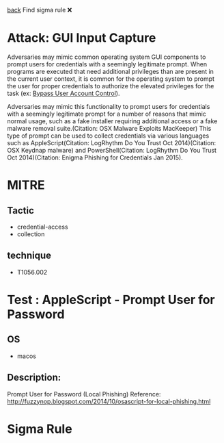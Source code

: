
[back](../index.md)
Find sigma rule :x: 

# Attack: GUI Input Capture 

Adversaries may mimic common operating system GUI components to prompt users for credentials with a seemingly legitimate prompt. When programs are executed that need additional privileges than are present in the current user context, it is common for the operating system to prompt the user for proper credentials to authorize the elevated privileges for the task (ex: [Bypass User Account Control](https://attack.mitre.org/techniques/T1548/002)).

Adversaries may mimic this functionality to prompt users for credentials with a seemingly legitimate prompt for a number of reasons that mimic normal usage, such as a fake installer requiring additional access or a fake malware removal suite.(Citation: OSX Malware Exploits MacKeeper) This type of prompt can be used to collect credentials via various languages such as AppleScript(Citation: LogRhythm Do You Trust Oct 2014)(Citation: OSX Keydnap malware) and PowerShell(Citation: LogRhythm Do You Trust Oct 2014)(Citation: Enigma Phishing for Credentials Jan 2015). 

# MITRE
## Tactic
  - credential-access
  - collection


## technique
  - T1056.002


# Test : AppleScript - Prompt User for Password
## OS
  - macos


## Description:
Prompt User for Password (Local Phishing)
Reference: http://fuzzynop.blogspot.com/2014/10/osascript-for-local-phishing.html


# Sigma Rule

